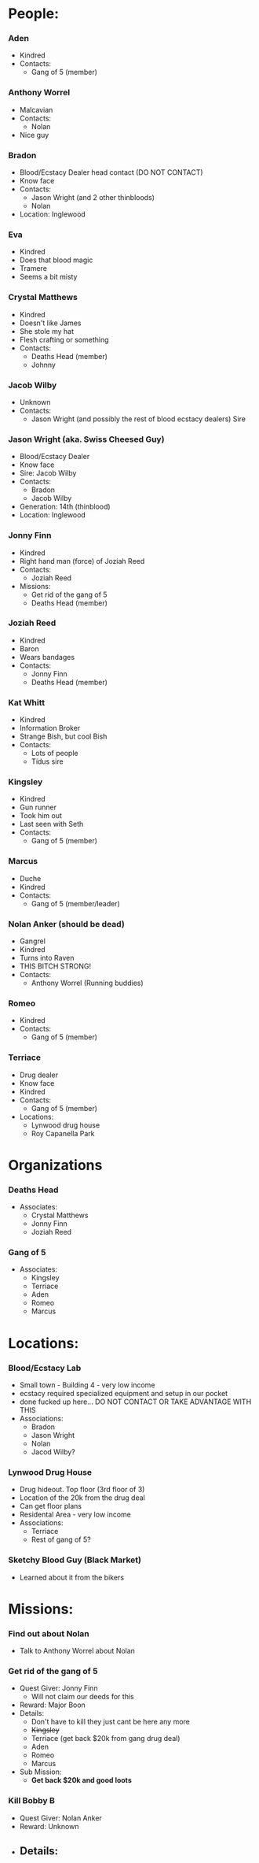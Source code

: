 # People:
### Aden
  - Kindred
  - Contacts:
    - Gang of 5 (member)
### Anthony Worrel
  - Malcavian
  - Contacts:
    - Nolan
  - Nice guy
### Bradon
  - Blood/Ecstacy Dealer head contact (DO NOT CONTACT)
  - Know face
  - Contacts:
    - Jason Wright (and 2 other thinbloods)
    - Nolan
  - Location: Inglewood
### Eva
  - Kindred
  - Does that blood magic
  - Tramere
  - Seems a bit misty
### Crystal Matthews
  - Kindred
  - Doesn't like James
  - She stole my hat
  - Flesh crafting or something
  - Contacts:
    - Deaths Head (member)
    - Johnny
### Jacob Wilby
  - Unknown
  - Contacts:
    - Jason Wright (and possibly the rest of blood ecstacy dealers) Sire 
### Jason Wright (aka. Swiss Cheesed Guy)
  - Blood/Ecstacy Dealer
  - Know face
  - Sire: Jacob Wilby
  - Contacts:
    - Bradon
    - Jacob Wilby
  - Generation: 14th (thinblood)
  - Location: Inglewood
### Jonny Finn
  - Kindred
  - Right hand man (force) of Joziah Reed
  - Contacts:
    - Joziah Reed
  - Missions:
    - Get rid of the gang of 5
    - Deaths Head (member)
### Joziah Reed
  - Kindred
  - Baron
  - Wears bandages
  - Contacts:
    - Jonny Finn
    - Deaths Head (member)
### Kat Whitt
  - Kindred
  - Information Broker
  - Strange Bish, but cool Bish
  - Contacts:
    - Lots of people
    - Tidus sire
### Kingsley
  - Kindred
  - Gun runner
  - Took him out
  - Last seen with Seth
  - Contacts:
    - Gang of 5 (member)
### Marcus
  - Duche
  - Kindred
  - Contacts:
    - Gang of 5 (member/leader)
### Nolan Anker (should be dead)
  - Gangrel
  - Kindred
  - Turns into Raven
  - THIS BITCH STRONG!
  - Contacts:
    - Anthony Worrel (Running buddies)
### Romeo
  - Kindred
  - Contacts:
    - Gang of 5 (member)
### Terriace
  - Drug dealer
  - Know face
  - Kindred
  - Contacts:
    - Gang of 5 (member)
  - Locations:
    - Lynwood drug house
    - Roy Capanella Park

# Organizations
### Deaths Head
  - Associates:
    - Crystal Matthews
    - Jonny Finn
    - Joziah Reed
### Gang of 5 
  - Associates:
    - Kingsley
    - Terriace 
    - Aden
    - Romeo
    - Marcus

# Locations:
### Blood/Ecstacy Lab
  - Small town - Building 4  - very low income
  - ecstacy required specialized equipment and setup in our pocket
  - done fucked up here... DO NOT CONTACT OR TAKE ADVANTAGE WITH THIS
  - Associations:
    - Bradon
    - Jason Wright
    - Nolan
    - Jacod Wilby?
### Lynwood Drug House
  - Drug hideout. Top floor (3rd floor of 3)
  - Location of the 20k from the drug deal
  - Can get floor plans
  - Residental Area - very low income
  - Associations:
    - Terriace
    - Rest of gang of 5?
### Sketchy Blood Guy (Black Market)
  - Learned about it from the bikers

# Missions:
### Find out about Nolan
  - Talk to Anthony Worrel about Nolan
### Get rid of the gang of 5
  - Quest Giver: Jonny Finn
    - Will not claim our deeds for this
  - Reward: Major Boon
  - Details:
    - Don't have to kill they just cant be here any more
    - ~~Kingsley~~
    - Terriace (get back $20k from gang drug deal)
    - Aden
    - Romeo
    - Marcus
  - Sub Mission:
    - **Get back $20k and good loots**
### Kill Bobby B
  - Quest Giver: Nolan Anker
  - Reward: Unknown
  - Details:
    - 